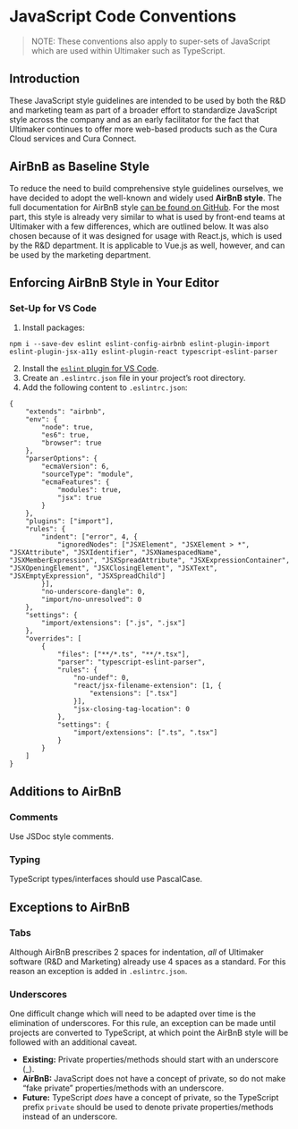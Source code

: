 # JavaScript Code Conventions
> NOTE: These conventions also apply to super-sets of JavaScript which are used within Ultimaker such as TypeScript.

## Introduction
These JavaScript style guidelines are intended to be used by both the R&D and marketing team as part of a broader effort to standardize JavaScript style across the company and as an early facilitator for the fact that Ultimaker continues to offer more web-based products such as the Cura Cloud services and Cura Connect.

## AirBnB as Baseline Style
To reduce the need to build comprehensive style guidelines ourselves, we have decided to adopt the well-known and widely used **AirBnB style**. The full documentation for AirBnB style [can be found on GitHub](https://github.com/airbnb/javascript). For the most part, this style is already very similar to what is used by front-end teams at Ultimaker with a few differences, which are outlined below. It was also chosen because of it was designed for usage with React.js, which is used by the R&D department. It is applicable to Vue.js as well, however, and can be used by the marketing department.

## Enforcing AirBnB Style in Your Editor
### Set-Up for VS Code
1. Install packages:

```
npm i --save-dev eslint eslint-config-airbnb eslint-plugin-import eslint-plugin-jsx-a11y eslint-plugin-react typescript-eslint-parser
```
2. Install the [`eslint` plugin for VS Code](https://marketplace.visualstudio.com/items?itemName=dbaeumer.vscode-eslint).
3. Create an `.eslintrc.json` file in your project’s root directory.
4. Add the following content to `.eslintrc.json`:

```
{
    "extends": "airbnb",
    "env": {
        "node": true,
        "es6": true,
        "browser": true
    },
    "parserOptions": {
        "ecmaVersion": 6,
        "sourceType": "module",
        "ecmaFeatures": {
            "modules": true,
            "jsx": true
        }
    },
    "plugins": ["import"],
    "rules": {
        "indent": ["error", 4, {
            "ignoredNodes": ["JSXElement", "JSXElement > *", "JSXAttribute", "JSXIdentifier", "JSXNamespacedName", "JSXMemberExpression", "JSXSpreadAttribute", "JSXExpressionContainer", "JSXOpeningElement", "JSXClosingElement", "JSXText", "JSXEmptyExpression", "JSXSpreadChild"]
        }],
        "no-underscore-dangle": 0,
        "import/no-unresolved": 0
    },
    "settings": {
        "import/extensions": [".js", ".jsx"]
    },
    "overrides": [
        {
            "files": ["**/*.ts", "**/*.tsx"],
            "parser": "typescript-eslint-parser",
            "rules": {
                "no-undef": 0,
                "react/jsx-filename-extension": [1, {
                    "extensions": [".tsx"]
                }],
                "jsx-closing-tag-location": 0
            },
            "settings": {
                "import/extensions": [".ts", ".tsx"]
            }
        }
    ]
}
```

## Additions to AirBnB
### Comments
Use JSDoc style comments.

### Typing
TypeScript types/interfaces should use PascalCase.

## Exceptions to AirBnB
### Tabs
Although AirBnB prescribes 2 spaces for indentation, _all_ of Ultimaker software (R&D and Marketing) already use 4 spaces as a standard. For this reason an exception is added in `.eslintrc.json`.

### Underscores
One difficult change which will need to be adapted over time is the elimination of underscores. For this rule, an exception can be made until projects are converted to TypeScript, at which point the AirBnB style will be followed with an additional caveat.

- **Existing:** Private properties/methods should start with an underscore (\_).
- **AirBnB:** JavaScript does not have a concept of private, so do not make “fake private” properties/methods with an underscore.
- **Future:** TypeScript _does_ have a concept of private, so the TypeScript prefix `private` should be used to denote private properties/methods instead of an underscore.

